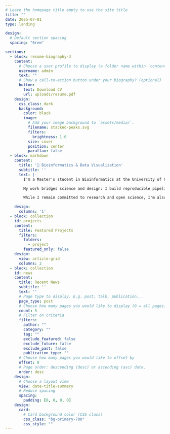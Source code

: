 ```yaml
---
# Leave the homepage title empty to use the site title
title: ""
date: 2025-07-01
type: landing

design:
  # Default section spacing
  spacing: "6rem"

sections:
  - block: resume-biography-3
    content:
      # Choose a user profile to display (a folder name within `content/authors/`)
      username: admin
      text: ""
      # Show a call-to-action button under your biography? (optional)
      button:
        text: Download CV
        url: uploads/resume.pdf
    design:
      css_class: dark
      background:
        color: black
        image:
          # Add your image background to `assets/media/`.
          filename: stacked-peaks.svg
          filters:
            brightness: 1.0
          size: cover
          position: center
          parallax: false
  - block: markdown
    content:
      title: '🧬 Bioinformatics & Data Visualization'
      subtitle: ''
      text: |-
        I'm a Master's student in Bioinformatics at the University of Copenhagen, with a focus on genomic data, machine learning, and visual storytelling.

        My work bridges science and design: I build reproducible pipelines, run in-depth analyses, and craft visualizations that help make complex biological data understandable and impactful. I work primarily in R, Python, and Snakemake.

        While I remain committed to research and open science, I'm also building a career in freelance data visualization and scientific communication. If you're looking for someone who can make your data clear, compelling, and scientifically grounded—I'd love to hear from you.

    design:
      columns: '1'
  - block: collection
    id: projects
    content:
      title: Featured Projects
      filters:
        folders:
          - project
        featured_only: false
    design:
      view: article-grid
      columns: 2
  - block: collection
    id: news
    content:
      title: Recent News
      subtitle: ''
      text: ''
      # Page type to display. E.g. post, talk, publication...
      page_type: post
      # Choose how many pages you would like to display (0 = all pages)
      count: 5
      # Filter on criteria
      filters:
        author: ""
        category: ""
        tag: ""
        exclude_featured: false
        exclude_future: false
        exclude_past: false
        publication_type: ""
      # Choose how many pages you would like to offset by
      offset: 0
      # Page order: descending (desc) or ascending (asc) date.
      order: desc
    design:
      # Choose a layout view
      view: date-title-summary
      # Reduce spacing
      spacing:
        padding: [0, 0, 0, 0]
    design:
      card:
        # Card background color (CSS class)
        css_class: "bg-primary-700"
        css_style: ""
---
```

